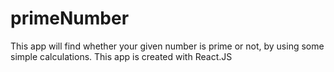 # primeNumber
This app will find whether your given number is prime or not,
by using some simple calculations.
This app is created with React.JS
